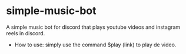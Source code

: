 # simple-music-bot

A simple music bot for discord that plays youtube videos and instagram reels in discord.

- How to use: simply use the command $play (link) to play de video.
